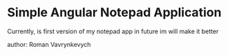 # Simple Angular Notepad Application
Currently, is first version of my notepad app
in future im will make it better

author: Roman Vavrynkevych
